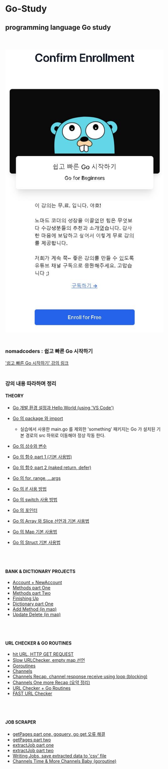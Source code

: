 # Go-Study
## programming language Go study
　  
　  
![enrollment_course](https://github.com/nimkoes/Go-Study/blob/main/assets/images/enrollment_course.JPG?raw=true "enrollment_course")
　  
　  
  ### nomadcoders : 쉽고 빠른 Go 시작하기  
['쉽고 빠른 Go 시작하기' 강의 링크][link_course]
　  
　  
  ### **강의 내용 따라하며 정리**

#### THEORY
 - [Go 개발 환경 설정과 Hello World (using 'VS Code')][link_blog_001]  
 - [Go 의 package 와 import][link_blog_002]  
   - 실습에서 사용한 main.go 를 제외한 'something' 패키지는 Go 가 설치된 기본 경로의 src 하위로 이동해야 정상 작동 한다.  

 - [Go 의 상수와 변수][link_blog_003]  
 - [Go 의 함수 part 1 (기본 사용법)][link_blog_004]  
 - [Go 의 함수 part 2 (naked return, defer)][link_blog_005]  
 - [Go 의 for, range, ...args][link_blog_006]  
 - [Go 의 if 사용 방법][link_blog_007]  
 - [Go 의 switch 사용 방법][link_blog_008]  
 - [Go 의 포인터][link_blog_009]  
 - [Go 의 Array 와 Slice 선언과 기본 사용법][link_blog_010]  
 - [Go 의 Map 기본 사용법][link_blog_011]  
 - [Go 의 Struct 기본 사용법][link_blog_012]  
  
　  
　  
#### BANK & DICTIONARY PROJECTS
- [Account + NewAccount][link_blog_013]  
- [Methods part One][link_blog_014]  
- [Methods part Two][link_blog_015]  
- [Finishing Up][link_blog_016]  
- [Dictionary part One][link_blog_017]  
- [Add Method (in map)][link_blog_018]  
- [Update Delete (in map)][link_blog_019]  
  
　  
　  
#### URL CHECKER & GO ROUTINES
- [hit URL, HTTP GET REQUEST][link_blog_020]  
- [Slow URLChecker, empty map 선언][link_blog_021]  
- [Goroutines][link_blog_022]  
- [Channels][link_blog_023]  
- [Channels Recap, channel response receive using loop (blocking)][link_blog_024]  
- [Channels One more Recap (요약 정리)][link_blog_025]  
- [URL Checker + Go Routines][link_blog_026]  
- [FAST URL Checker][link_blog_027]  
  
　  
　  
#### JOB SCRAPER
- [getPages part one, goquery, go get 오류 해결][link_blog_028]  
- [getPages part two][link_blog_029]  
- [extractJob part one][link_blog_030]  
- [extractJob part two][link_blog_031]  
- [Writing Jobs, save extracted data to 'csv' file][link_blog_032]  
- [Channels Time & More Channels Baby (goroutine)][link_blog_033]  
  
　  
　  
  


[link_course]:https://nomadcoders.co/go-for-beginners/lobby

[link_blog_001]:https://xxxelppa.tistory.com/270
[link_blog_002]:https://xxxelppa.tistory.com/271
[link_blog_003]:https://xxxelppa.tistory.com/272
[link_blog_004]:https://xxxelppa.tistory.com/273
[link_blog_005]:https://xxxelppa.tistory.com/274
[link_blog_006]:https://xxxelppa.tistory.com/275
[link_blog_007]:https://xxxelppa.tistory.com/276
[link_blog_008]:https://xxxelppa.tistory.com/277
[link_blog_009]:https://xxxelppa.tistory.com/278
[link_blog_010]:https://xxxelppa.tistory.com/279
[link_blog_011]:https://xxxelppa.tistory.com/280
[link_blog_012]:https://xxxelppa.tistory.com/281

[link_blog_013]:https://xxxelppa.tistory.com/282
[link_blog_014]:https://xxxelppa.tistory.com/283
[link_blog_015]:https://xxxelppa.tistory.com/284
[link_blog_016]:https://xxxelppa.tistory.com/285
[link_blog_017]:https://xxxelppa.tistory.com/286
[link_blog_018]:https://xxxelppa.tistory.com/287
[link_blog_019]:https://xxxelppa.tistory.com/288

[link_blog_020]:https://xxxelppa.tistory.com/289
[link_blog_021]:https://xxxelppa.tistory.com/290
[link_blog_022]:https://xxxelppa.tistory.com/291
[link_blog_023]:https://xxxelppa.tistory.com/292
[link_blog_024]:https://xxxelppa.tistory.com/293
[link_blog_025]:https://xxxelppa.tistory.com/294
[link_blog_026]:https://xxxelppa.tistory.com/295
[link_blog_027]:https://xxxelppa.tistory.com/296


[link_blog_028]:https://xxxelppa.tistory.com/297
[link_blog_029]:https://xxxelppa.tistory.com/299
[link_blog_030]:https://xxxelppa.tistory.com/300
[link_blog_031]:https://xxxelppa.tistory.com/301
[link_blog_032]:https://xxxelppa.tistory.com/302
[link_blog_033]:https://xxxelppa.tistory.com/303
